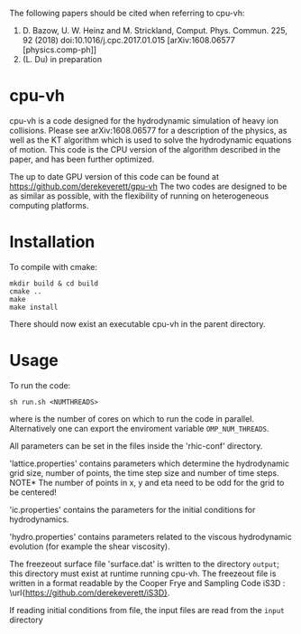 The following papers should be cited when referring to cpu-vh:
1) D. Bazow, U. W. Heinz and M. Strickland, Comput. Phys. Commun. 225, 92 (2018) doi:10.1016/j.cpc.2017.01.015
[arXiv:1608.06577 [physics.comp-ph]]
2) (L. Du) in preparation

# cpu-vh
cpu-vh is a code designed for the hydrodynamic simulation of heavy ion collisions.
Please see arXiv:1608.06577 for a description of the physics, as well as the KT algorithm which 
is used to solve the hydrodynamic equations of motion. 
This code is the CPU version of the algorithm described in the paper, and has been further optimized.

The up to date GPU version of this code can be found at https://github.com/derekeverett/gpu-vh
The two codes are designed to be as similar as possible, with the flexibility of running on 
heterogeneous computing platforms.

# Installation
To compile with cmake:
```
mkdir build & cd build
cmake ..
make
make install
```
There should now exist an executable cpu-vh in the parent directory. 

# Usage

To run the code:
```
sh run.sh <NUMTHREADS>
```
where <NUMTHREADS> is the number of cores on which to run the code in parallel.  
Alternatively one can export the enviroment variable `OMP_NUM_THREADS`.

All parameters can be set in the files inside the 'rhic-conf' directory.

'lattice.properties' contains parameters which determine the hydrodynamic grid size, 
number of points, the time step size and number of time steps.
NOTE* The number of points in x, y and eta need to be odd for the grid to be centered!

'ic.properties' contains the parameters for the initial conditions for hydrodynamics. 

'hydro.properties' contains parameters related to the viscous hydrodynamic evolution 
(for example the shear viscosity). 

The freezeout surface file 'surface.dat' is written to the directory `output`; 
this directory must exist at runtime running cpu-vh.
The freezeout file is written in a format readable by the Cooper Frye and 
Sampling Code iS3D : \url{https://github.com/derekeverett/iS3D}.

If reading initial conditions from file, the input files are read from the `input` directory



